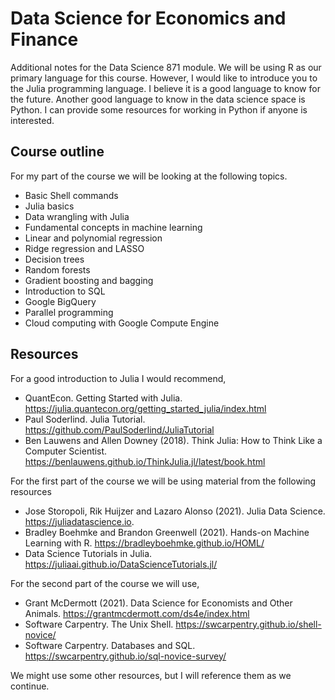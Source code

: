 # Data Science for Economics and Finance

Additional notes for the Data Science 871 module. We will be using R as our primary language for this course. However, I would like to introduce you to the Julia programming language. I believe it is a good language to know for the future. Another good language to know in the data science space is Python. I can provide some resources for working in Python if anyone is interested. 

## Course outline

For my part of the course we will be looking at the following topics. 

- Basic Shell commands
- Julia basics
- Data wrangling with Julia
- Fundamental concepts in machine learning
- Linear and polynomial regression
- Ridge regression and LASSO
- Decision trees
- Random forests
- Gradient boosting and bagging
- Introduction to SQL
- Google BigQuery 
- Parallel programming
- Cloud computing with Google Compute Engine

## Resources

For a good introduction to Julia I would recommend, 

- QuantEcon. Getting Started with Julia. https://julia.quantecon.org/getting_started_julia/index.html
- Paul Soderlind. Julia Tutorial. https://github.com/PaulSoderlind/JuliaTutorial
- Ben Lauwens and Allen Downey (2018). Think Julia: How to Think Like a Computer Scientist. https://benlauwens.github.io/ThinkJulia.jl/latest/book.html

For the first part of the course we will be using material from the following resources

- Jose Storopoli, Rik Huijzer and Lazaro Alonso (2021). Julia Data Science. https://juliadatascience.io.
- Bradley Boehmke and Brandon Greenwell (2021). Hands-on Machine Learning with R. https://bradleyboehmke.github.io/HOML/
- Data Science Tutorials in Julia. https://juliaai.github.io/DataScienceTutorials.jl/

For the second part of the course we will use, 

- Grant McDermott (2021). Data Science for Economists and Other Animals. https://grantmcdermott.com/ds4e/index.html
- Software Carpentry. The Unix Shell. https://swcarpentry.github.io/shell-novice/
- Software Carpentry. Databases and SQL. https://swcarpentry.github.io/sql-novice-survey/

We might use some other resources, but I will reference them as we continue. 
